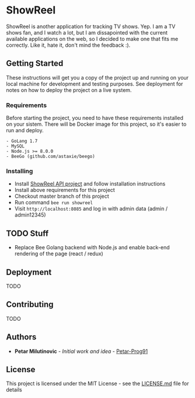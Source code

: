 # ShowReel

ShowReel is another application for tracking TV shows. Yep. I am a TV shows fan, and I watch a lot, but I am dissapointed with the current available applications on the web, so I decided to make one that fits me correctly. Like it, hate it, don't mind the feedback :).


## Getting Started

These instructions will get you a copy of the project up and running on your local machine for development and testing purposes. See deployment for notes on how to deploy the project on a live system.
### Requirements

Before starting the project, you need to have these requirements installed on your sistem. There will be Docker image for this project, so it's easier to run and deploy.

```
- GoLang 1.7
- MySQL
- Node.js >= 8.0.0
- BeeGo (github.com/astaxie/beego)
```

### Installing
- Install [ShowReel API project](https://github.com/petar-prog91/showreel-api) and follow installation instructions
- Install above requirements for this project
- Checkout master branch of this project
- Run command `bee run showreel`
- Visit `http://localhost:8085` and log in with admin data (admin / admin12345)


## TODO Stuff
- Replace Bee Golang backend with Node.js and enable back-end rendering of the page (react / redux)

## Deployment

TODO

## Contributing

TODO

## Authors

* **Petar Milutinovic** - *Initial work and idea* - [Petar-Prog91](https://github.com/petar-prog91)

## License

This project is licensed under the MIT License - see the [LICENSE.md](LICENSE.md) file for details
